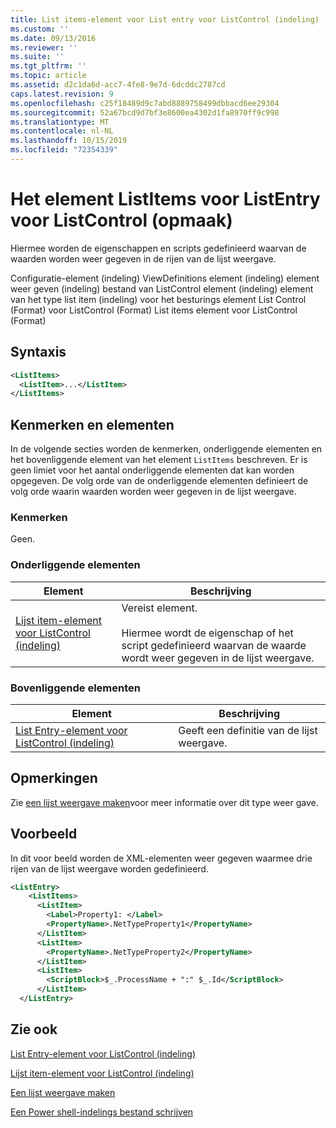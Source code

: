 ```yaml
---
title: List items-element voor List entry voor ListControl (indeling) | Microsoft Docs
ms.custom: ''
ms.date: 09/13/2016
ms.reviewer: ''
ms.suite: ''
ms.tgt_pltfrm: ''
ms.topic: article
ms.assetid: d2c1da6d-acc7-4fe8-9e7d-6dcddc2787cd
caps.latest.revision: 9
ms.openlocfilehash: c25f18489d9c7abd8889758499dbbacd6ee29304
ms.sourcegitcommit: 52a67bcd9d7bf3e8600ea4302d1fa8970ff9c998
ms.translationtype: MT
ms.contentlocale: nl-NL
ms.lasthandoff: 10/15/2019
ms.locfileid: "72354339"
---
```

# <a name="listitems-element-for-listentry-for-listcontrol-format"></a>Het element ListItems voor ListEntry voor ListControl (opmaak)

Hiermee worden de eigenschappen en scripts gedefinieerd waarvan de waarden worden weer gegeven in de rijen van de lijst weergave.

Configuratie-element (indeling) ViewDefinitions element (indeling) element weer geven (indeling) bestand van ListControl element (indeling) element van het type list item (indeling) voor het besturings element List Control (Format) voor ListControl (Format) List items element voor ListControl (Format)

## <a name="syntax"></a>Syntaxis

```xml
<ListItems>
  <ListItem>...</ListItem>
</ListItems>
```

## <a name="attributes-and-elements"></a>Kenmerken en elementen

In de volgende secties worden de kenmerken, onderliggende elementen en het bovenliggende element van het element `ListItems` beschreven. Er is geen limiet voor het aantal onderliggende elementen dat kan worden opgegeven. De volg orde van de onderliggende elementen definieert de volg orde waarin waarden worden weer gegeven in de lijst weergave.

### <a name="attributes"></a>Kenmerken

Geen.

### <a name="child-elements"></a>Onderliggende elementen

|Element|Beschrijving|
|-------------|-----------------|
|[Lijst item-element voor ListControl (indeling)](./listitem-element-for-listitems-for-listcontrol-format.md)|Vereist element.<br /><br /> Hiermee wordt de eigenschap of het script gedefinieerd waarvan de waarde wordt weer gegeven in de lijst weergave.|

### <a name="parent-elements"></a>Bovenliggende elementen

|Element|Beschrijving|
|-------------|-----------------|
|[List Entry-element voor ListControl (indeling)](./listentry-element-for-listcontrol-format.md)|Geeft een definitie van de lijst weergave.|

## <a name="remarks"></a>Opmerkingen

Zie [een lijst weergave maken](./creating-a-list-view.md)voor meer informatie over dit type weer gave.

## <a name="example"></a>Voorbeeld

In dit voor beeld worden de XML-elementen weer gegeven waarmee drie rijen van de lijst weergave worden gedefinieerd.

```xml
<ListEntry>
    <ListItems>
      <ListItem>
        <Label>Property1: </Label>
        <PropertyName>.NetTypeProperty1</PropertyName>
      </ListItem>
      <ListItem>
        <PropertyName>.NetTypeProperty2</PropertyName>
      </ListItem>
      <ListItem>
        <ScriptBlock>$_.ProcessName + ":" $_.Id</ScriptBlock>
      </ListItem>
  </ListEntry>
```

## <a name="see-also"></a>Zie ook

[List Entry-element voor ListControl (indeling)](./listentry-element-for-listcontrol-format.md)

[Lijst item-element voor ListControl (indeling)](./listitem-element-for-listitems-for-listcontrol-format.md)

[Een lijst weergave maken](./creating-a-list-view.md)

[Een Power shell-indelings bestand schrijven](./writing-a-powershell-formatting-file.md)
